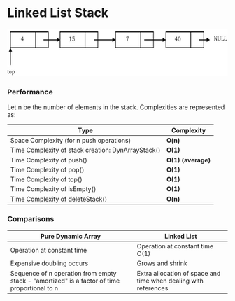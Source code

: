 # Linked List Stack

![](stack_impl_using_linkedlist.png "")

### Performance

Let n be the number of elements in the stack. Complexities are represented as:

| Type                                               | Complexity         |
| -------------------------------------------------- | ------------------ |
| Space Complexity (for n push operations)           | **O(n)**           |
| Time Complexity of stack creation: DynArrayStack() | **O(1)**           |
| Time Complexity of push()                          | **O(1) (average)** |
| Time Complexity of pop()                           | **O(1)**           |
| Time Complexity of top()                           | **O(1)**           |
| Time Complexity of isEmpty()                       | **O(1)**           |
| Time Complexity of deleteStack()                   | **O(n)**           |

### Comparisons

| Pure Dynamic Array                                                                           | Linked List                                                     |
| -------------------------------------------------------------------------------------------- | --------------------------------------------------------------- |
| Operation at constant time                                                                   | Operation at constant time O(1)                                 |
| Expensive doubling occurs                                                                    | Grows and shrink                                                |
| Sequence of n operation from empty stack - "amortized" is a factor of time proportional to n | Extra allocation of space and time when dealing with references |
